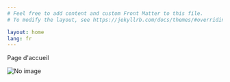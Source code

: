 ```yaml
---
# Feel free to add content and custom Front Matter to this file.
# To modify the layout, see https://jekyllrb.com/docs/themes/#overriding-theme-defaults

layout: home
lang: fr
---
```

Page d'accueil

<img src="https://www.umr-lastig.fr/strudel/assets/images/graphical_abstract.png" alt="No image"/>
